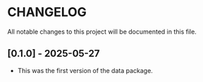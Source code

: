 # CHANGELOG
All notable changes to this project will be documented in this file.



## [0.1.0] - 2025-05-27
- This was the first version of the data package.

